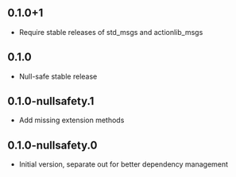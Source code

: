 ## 0.1.0+1
- Require stable releases of std_msgs and actionlib_msgs
  
## 0.1.0
- Null-safe stable release

## 0.1.0-nullsafety.1
- Add missing extension methods

## 0.1.0-nullsafety.0
- Initial version, separate out for better dependency management